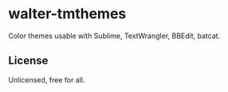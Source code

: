walter-tmthemes
===============

Color themes usable with Sublime, TextWrangler, BBEdit, batcat.



## License
Unlicensed, free for all.

